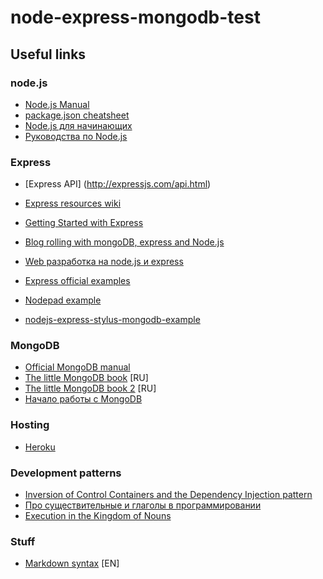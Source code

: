 node-express-mongodb-test
=========================

Useful links
------------

### node.js
* [Node.js Manual](http://nodejs.org/api/index.html)
* [package.json cheatsheet](http://package.json.nodejitsu.com/)
* [Node.js для начинающих](http://nodebeginner.ru/)
* [Руководства по Node.js](http://nodeguide.ru/doc/)

### Express
* [Express API] (http://expressjs.com/api.html)
* [Express resources wiki](https://github.com/visionmedia/express/wiki)

* [Getting Started with Express](http://howtonode.org/getting-started-with-express)
* [Blog rolling with mongoDB, express and Node.js](http://howtonode.org/express-mongodb)
* [Web разработка на node.js и express](https://github.com/DavidKlassen/node-tutorial/wiki/Web-разработка-на-node.js-и-express)

* [Express official examples](https://github.com/visionmedia/express/tree/master/examples)
* [Nodepad example](https://github.com/alexyoung/nodepad)
* [nodejs-express-stylus-mongodb-example](https://github.com/kulakowka/nodejs-express-stylus-mongodb-example)

### MongoDB
* [Official MongoDB manual](http://docs.mongodb.org/manual/)
* [The little MongoDB book](https://github.com/jsmarkus/the-little-mongodb-book/blob/master/ru/mongodb.markdown) [RU]
* [The little MongoDB book 2](http://jsman.ru/mongo-book/index.html) [RU]
* [Начало работы с MongoDB](http://www.ashep.org/2012/nachalo-raboty-s-mongodb-chast-1/)

### Hosting
* [Heroku](http://www.heroku.com/)


### Development patterns
* [Inversion of Control Containers and the Dependency Injection pattern](http://martinfowler.com/articles/injection.html)
* [Про существительные и глаголы в программировании](http://ru-declarative.livejournal.com/64216.html)
* [Execution in the Kingdom of Nouns](http://steve-yegge.blogspot.com/2006/03/execution-in-kingdom-of-nouns.html)

### Stuff
* [Markdown syntax](http://ru.wikipedia.org/wiki/Markdown) [EN]